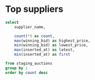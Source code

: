 # Top suppliers

```sql top_suppliers
select
    supplier_name,

    count(*) as count,
    max(winning_bid) as highest_price,
    min(winning_bid) as lowest_price,
    max(inserted_at) as latest,
    min(inserted_at) as first

from staging_auctions
group by 1
order by count desc
```

<DataTable
  data="{top_suppliers}"
  search="true"
  sortable="true"
  rows=20
/>